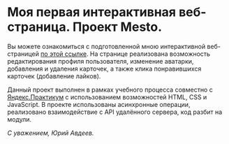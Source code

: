 # Моя первая интерактивная веб-страница. Проект Mesto.

Вы можете ознакомиться c подготовленной мною интерактивной веб-страницей [по этой ссылке](https://yuryavdeev.github.io/mesto). На странице реализована возможность редактирования профиля пользователя, изменение аватарки, добавления и удаления карточек, а также клика понравившихся карточек (добавление лайков).

Данный проект выполнен в рамках учебного процесса совместно с [Яндекс.Практикум](https://praktikum.yandex.ru/) с использованием возможностей HTML, CSS и JavaScript. В проекте использованы асинхронные операции, реализовано взаимодействие с API удалённого сервера, код разбит на модули.

_С уважением, Юрий Авдеев._
